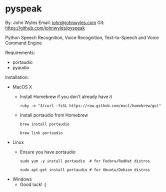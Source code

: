 pyspeak
=======
By: John Wyles
Email: john@johnwyles.com
Git: https://github.com/johnwyles/pyspeak

Python Speech Recognition, Voice Recognition, Text-to-Speech and Voice Command Engine

Requirements:
  - portaudio
  - pyaudio

Installation:
  - MacOS X
  	- Install Homebrew if you don't already have it

  		  ruby -e "$(curl -fsSL https://raw.github.com/mxcl/homebrew/go)"

  	- Install portaudio from Homebrew

  		  brew install portaudio

  		  brew link portaudio

  - Linux
  	- Ensure you have portaudio

  		  sudo yum -y install portaudio  # for Fedora/RedHat distros

  		  sudo apt-get install portaudio # for Ubuntu/Debian distros

  - Windows
  	- Good luck! :)

